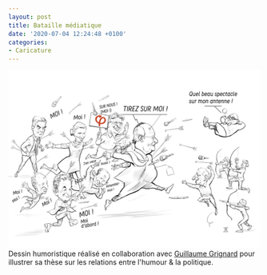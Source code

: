 ```yaml
---
layout: post
title: Bataille médiatique
date: '2020-07-04 12:24:48 +0100'
categories:
- Caricature
---
```

![Bataille médiatique](/images/Dessin-02-Bataille-Mediatique.png)
Dessin humoristique réalisé en collaboration avec [Guillaume Grignard](https://twitter.com/@GrignardG) pour illustrer sa thèse sur les relations entre l'humour & la politique.
